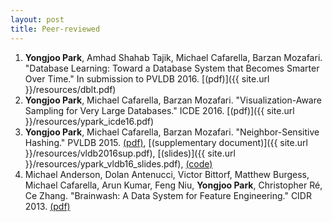 ```yaml
---
layout: post
title: Peer-reviewed
---
```


1. **Yongjoo Park**, Amhad Shahab Tajik, Michael Cafarella, Barzan Mozafari.  "Database Learning: Toward a Database System that Becomes Smarter Over Time." In submission to PVLDB 2016.
   [(pdf)]({{ site.url }}/resources/dblt.pdf)
1. **Yongjoo Park**, Michael Cafarella, Barzan Mozafari. "Visualization-Aware Sampling for Very Large Databases." ICDE 2016.
   [(pdf)]({{ site.url }}/resources/ypark_icde16.pdf)
1. **Yongjoo Park**, Michael Cafarella, Barzan Mozafari. "Neighbor-Sensitive Hashing." PVLDB 2015.
   [(pdf)](http://www.vldb.org/pvldb/vol9/p144-park.pdf), [(supplementary
   document)]({{ site.url }}/resources/vldb2016sup.pdf),
   [(slides)]({{ site.url }}/resources/ypark_vldb16_slides.pdf),
   [(code)](https://github.com/pyongjoo/nsh)
1. Michael Anderson, Dolan Antenucci, Victor Bittorf, Matthew Burgess, Michael
   Cafarella, Arun Kumar, Feng Niu, **Yongjoo Park**, Christopher Ré, Ce Zhang.
   "Brainwash: A Data System for Feature Engineering." CIDR 2013.
   [(pdf)](http://web.eecs.umich.edu/~michjc/papers/mythical_man.pdf)

